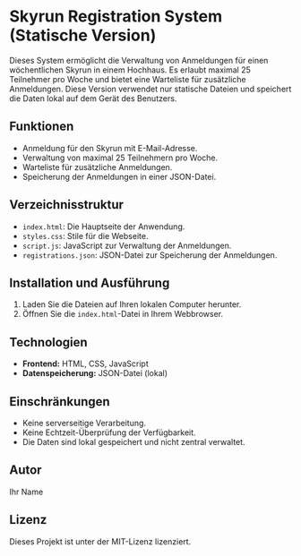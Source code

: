 # Skyrun Registration System (Statische Version)

Dieses System ermöglicht die Verwaltung von Anmeldungen für einen wöchentlichen Skyrun in einem Hochhaus. Es erlaubt maximal 25 Teilnehmer pro Woche und bietet eine Warteliste für zusätzliche Anmeldungen. Diese Version verwendet nur statische Dateien und speichert die Daten lokal auf dem Gerät des Benutzers.

## Funktionen

- Anmeldung für den Skyrun mit E-Mail-Adresse.
- Verwaltung von maximal 25 Teilnehmern pro Woche.
- Warteliste für zusätzliche Anmeldungen.
- Speicherung der Anmeldungen in einer JSON-Datei.

## Verzeichnisstruktur

- `index.html`: Die Hauptseite der Anwendung.
- `styles.css`: Stile für die Webseite.
- `script.js`: JavaScript zur Verwaltung der Anmeldungen.
- `registrations.json`: JSON-Datei zur Speicherung der Anmeldungen.

## Installation und Ausführung

1. Laden Sie die Dateien auf Ihren lokalen Computer herunter.
2. Öffnen Sie die `index.html`-Datei in Ihrem Webbrowser.

## Technologien

- **Frontend:** HTML, CSS, JavaScript
- **Datenspeicherung:** JSON-Datei (lokal)

## Einschränkungen

- Keine serverseitige Verarbeitung.
- Keine Echtzeit-Überprüfung der Verfügbarkeit.
- Die Daten sind lokal gespeichert und nicht zentral verwaltet.

## Autor

Ihr Name

## Lizenz

Dieses Projekt ist unter der MIT-Lizenz lizenziert.